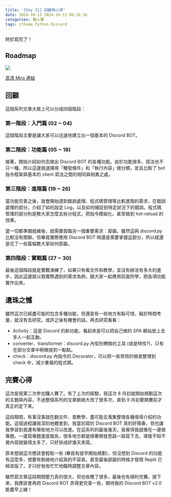 ```yaml
---
title: '[Day 31] 回顧與心得'
date: 2024-10-13 2024-10-13 00:16:16
categories: 鐵人賽
tags: ithome Python Discord
---
```


終於寫完了！

<!-- more -->

## Roadmap

![](https://firebasestorage.googleapis.com/v0/b/images-7e754.appspot.com/o/ithome_2024%2F31_roadmap.jpg?alt=media&token=1523dad2-28f2-4b2a-bede-c185718b1d76)

[高清 Miro 連結](https://miro.com/app/board/uXjVKkR3c3w=/)

## 回顧

這個系列文章大致上可以分成四個階段：

### 第一階段：入門篇 (02 ~ 04)

這個階段主要是讓大家可以迅速地建立出一個基本的 Discord BOT。

### 第二階段：功能篇 (05 ~ 18)

接著，開始介紹如何去做出 Discord BOT 的各種功能。由於功能很多，寫法也不只一種，所以這邊我選擇用「觸發條件」和「執行內容」做分類，並且比較了 bot 指令框架與基本的 client 寫法之間的相同與相異之處。

### 第三階段：進階篇 (19 ~ 26)

當功能完善之後，就會開始遇到錯誤處理、程式碼管理等比較進階的需求，在錯誤處理的部分，介紹了如何設定 Log，以及如何捕捉到特定狀況下的錯誤。程式碼管理的部分則是教大家怎麼去拆分程式，把指令模組化，甚至做到 hot-reload 的效果。

當一切都準備就緒後，就需要面臨另一個重要需求：部屬。雖然這與 discord.py 比較沒有關聯，但畢竟實際應用 Discord BOT 時還是需要掌握這部分，所以就還是花了一些篇幅教大家如何部屬。

### 第四階段：實戰篇 (27 ~ 30)

最後這個階段就是實戰演練了，如果只有看文件和教學，並沒有辦法有多大的進步，因此這邊就以我實際遇到的需求為例，跟大家一起應用前面所學，把各項功能實作出來。

## 遺珠之憾

雖然這次已經盡可能的包含多種功能，但還是有一些地方有點可惜，礙於時間考量，就沒有去研究，或許之後有機會的話，再去研究看看：
- Activity：這是 Discord 的新功能，看起來是可以把自己做的 SPA 網站放上去多人一起互動。
- converter、transformer：discord.py 內型別轉換的工具 (或是特性?)，只有在部分文章中稍微提到一點點。
- check：discord.py 內指令的 Decorator，可以把一些常用的檢查整理到 check 中，減少重複的程式碼。

## 完賽心得

這次是我第二次參加鐵人賽了。有了上次的經驗，我這次 8 月初就開始規劃這次的主題與內容，不過整個系列的文章脈絡大改了很多次，直到 9 月初要開賽前才真正的定下來。

這段期間，有事沒事就在翻文件、查教學，盡可能去蒐集整理各種值得介紹的功能。這個過程讓我深刻地體會到，我當初寫的 Discord BOT 真的好陽春，但也讓我學習到我還有哪些地方可以改進。在這系列的最後幾天，我覺得我就像在一邊做專題，一邊寫專題進度報告，很多地方都是順著開發思路一路寫下去，導致不知不覺內容就變得太多了，只好拆成好幾天來寫。

原本想說這次應該會輕鬆一些 (畢竟有提早開始規劃)，但沒想到 Discord 的功能有這麼多，想要有脈絡地介紹真的不容易。甚至最後部屬的時候才發現 Replit 已經改版了，才只好匆匆忙忙地臨時調整文章內容。

雖然寫文章這段期間壓力真的很大，但也收穫了很多，最後也有順利完賽。接下來，我應該會再把 Discord BOT 弄得更完善一些，期待我的 Discord BOT v2.0 能盡早上線！



